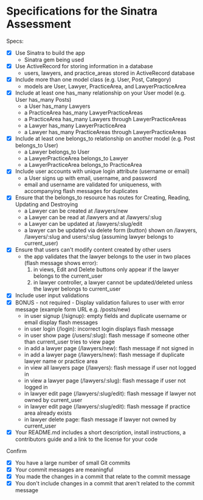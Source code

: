 # Specifications for the Sinatra Assessment

Specs:
- [x] Use Sinatra to build the app
    - Sinatra gem being used
- [x] Use ActiveRecord for storing information in a database
    - users, lawyers, and practice_areas stored in ActiveRecord database
- [x] Include more than one model class (e.g. User, Post, Category)
    - models are User, Lawyer, PracticeArea, and LawyerPracticeArea
- [x] Include at least one has_many relationship on your User model (e.g. User has_many Posts)
    - a User has_many Lawyers
    - a PracticeArea has_many LawyerPracticeAreas
    - a PracticeArea has_many Lawyers through LawyerPracticeAreas
    - a Lawyer has_many LawyerPracticeArea
    - a Lawyer has_many PracticeAreas through LawyerPracticeAreas
- [x] Include at least one belongs_to relationship on another model (e.g. Post belongs_to User)
    - a Lawyer belongs_to User
    - a LawyerPracticeArea belongs_to Lawyer
    - a LawyerPracticeArea belongs_to PracticeArea
- [x] Include user accounts with unique login attribute (username or email)
    - a User signs up with email, username, and password
    - email and username are validated for uniqueness, with accompanying flash messages for duplicates
- [x] Ensure that the belongs_to resource has routes for Creating, Reading, Updating and Destroying
    - a Lawyer can be created at /lawyers/new
    - a Lawyer can be read at /lawyers and at /lawyers/:slug
    - a Lawyer can be updated at /lawyers/:slug/edit
    - a lawyer can be updated via delete form (button) shown on /lawyers, /lawyers/:slug and users/:slug (assuming lawyer belongs to current_user)
- [x] Ensure that users can't modify content created by other users
    - the app validates that the lawyer belongs to the user in two places (flash message shows error):
        1) in views, Edit and Delete buttons only appear if the lawyer belongs to the current_user
        2) in lawyer controller, a lawyer cannot be updated/deleted unless the lawyer belongs to current_user
- [x] Include user input validations
- [x] BONUS - not required - Display validation failures to user with error message (example form URL e.g. /posts/new)
    - in user signup (/signup): empty fields and duplicate username or email display flash messages
    - in user login (/login): incorrect login displays flash message
    - in user show page (/users/:slug): flash message if someone other than current_user tries to view page
    - in add a lawyer page (/lawyers/new): flash message if not signed in
    - in add a lawyer page (/lawyers/new): flash message if duplicate lawyer name or practice area
    - in view all lawyers page (/lawyers): flash message if user not logged in
    - in view a lawyer page (/lawyers/:slug): flash message if user not logged in
    - in lawyer edit page (/lawyers/:slug/edit): flash message if lawyer not owned by current_user
    - in lawyer edit page (/lawyers/:slug/edit): flash message if practice area already exists
    - in lawyer delete page: flash message if lawyer not owned by current_user
- [x] Your README.md includes a short description, install instructions, a contributors guide and a link to the license for your code

Confirm
- [x] You have a large number of small Git commits
- [x] Your commit messages are meaningful
- [x] You made the changes in a commit that relate to the commit message
- [x] You don't include changes in a commit that aren't related to the commit message
